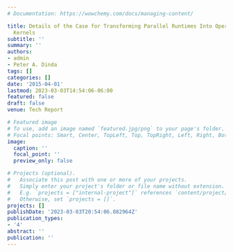 ```yaml
---
# Documentation: https://wowchemy.com/docs/managing-content/

title: Details of the Case for Transforming Parallel Runtimes Into Operating System
  Kernels
subtitle: ''
summary: ''
authors:
- admin
- Peter A. Dinda
tags: []
categories: []
date: '2015-04-01'
lastmod: 2023-03-03T14:54:06-06:00
featured: false
draft: false
venue: Tech Report

# Featured image
# To use, add an image named `featured.jpg/png` to your page's folder.
# Focal points: Smart, Center, TopLeft, Top, TopRight, Left, Right, BottomLeft, Bottom, BottomRight.
image:
  caption: ''
  focal_point: ''
  preview_only: false

# Projects (optional).
#   Associate this post with one or more of your projects.
#   Simply enter your project's folder or file name without extension.
#   E.g. `projects = ["internal-project"]` references `content/project/deep-learning/index.md`.
#   Otherwise, set `projects = []`.
projects: []
publishDate: '2023-03-03T20:54:06.082964Z'
publication_types:
- '4'
abstract: ''
publication: ''
---
```

